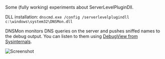 Some (fully working) experiments about ServerLevelPluginDll.<p>
DLL installation: `dnscmd.exe /config /serverlevelplugindll c:\windows\system32\DNSMon.dll`<p>

DNSMon monitors DNS queries on the server and pushes sniffed names to the debug output. You can listen to them using [DebugView from Sysinternals](https://docs.microsoft.com/en-us/sysinternals/downloads/debugview).<p>

![Screenshot](https://github.com/gtworek/PSBits/blob/master/ServerLevelPluginDll/dnsmon.PNG)
